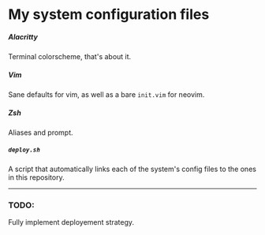 # My system configuration files

##### Alacritty
Terminal colorscheme, that's about it.

##### Vim
Sane defaults for vim, as well as a bare `init.vim` for neovim.

##### Zsh
Aliases and prompt.

##### `deploy.sh`
A script that automatically links each of the system's config files to the ones in this repository.

---

### TODO:

Fully implement deployement strategy.

